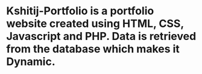 # Kshitij-Portfolio is a portfolio website created using HTML, CSS, Javascript and PHP. Data is retrieved from the database which makes it Dynamic.
